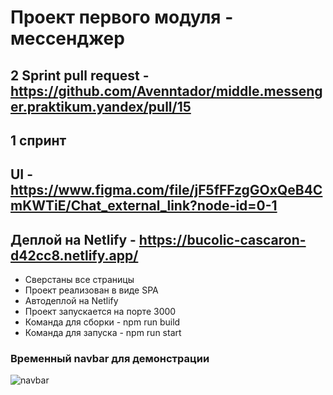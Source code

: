 # Проект первого модуля - мессенджер

## 2 Sprint pull request - https://github.com/Avenntador/middle.messenger.praktikum.yandex/pull/15

## 1 спринт

## UI - https://www.figma.com/file/jF5fFFzgGOxQeB4CmKWTiE/Chat_external_link?node-id=0-1
## Деплой на Netlify - https://bucolic-cascaron-d42cc8.netlify.app/

  - Сверстаны все страницы
  - Проект реализован в виде SPA
  - Автодеплой на Netlify
  - Проект запускается на порте 3000
  - Команда для сборки - npm run build
  - Команда для запуска - npm run start
  
### Временный navbar для демонстрации
![navbar](https://user-images.githubusercontent.com/29005134/229859606-bc5868f8-01c4-42cf-bea2-022e66bcf309.png)

